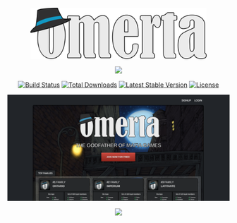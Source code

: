 <p align="center"><a href="https://omerto.co.uk" target="_blank"><img src="https://github.com/room3622/omerta/blob/main/public/assets/logo2.svg" width="400"></a></p>


<p align="center"><a href="https://laravel.com" target="_blank"><img src="https://raw.githubusercontent.com/laravel/art/master/logo-lockup/5%20SVG/2%20CMYK/1%20Full%20Color/laravel-logolockup-cmyk-red.svg" width="400"></a></p>

<p align="center">
<a href="https://travis-ci.org/laravel/framework"><img src="https://travis-ci.org/laravel/framework.svg" alt="Build Status"></a>
<a href="https://packagist.org/packages/laravel/framework"><img src="https://img.shields.io/packagist/dt/laravel/framework" alt="Total Downloads"></a>
<a href="https://packagist.org/packages/laravel/framework"><img src="https://img.shields.io/packagist/v/laravel/framework" alt="Latest Stable Version"></a>
<a href="https://packagist.org/packages/laravel/framework"><img src="https://img.shields.io/packagist/l/laravel/framework" alt="License"></a>
</p>




<p align="center"><a href="https://github.com/room3622/omerta/blob/main/printscreen/Screenshot 2022-10-06 at 16.32.41.png" target="_blank"><img src="https://github.com/room3622/omerta/blob/main/printscreen/Screenshot 2022-10-06 at 16.32.41.png"></a></p>



<p align="center"><a href="https://github.com/room3622/omerta/blob/main/printscreen/Screenshot%202022-10-06%20at%2016.23.20.png" target="_blank"><img src="https://github.com/room3622/omerta/blob/main/printscreen/Screenshot%202022-10-06%20at%2016.23.20.png"></a></p>
